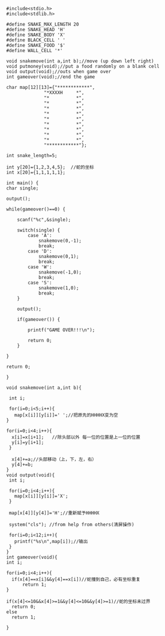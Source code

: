     #include<stdio.h>
    #include<stdlib.h>

    #define SNAKE_MAX_LENGTH 20
    #define SNAKE_HEAD 'H'
    #define SNAKE_BODY 'X'
    #define BLACK_CELL ' '
    #define SNAKE_FOOD '$'
    #define WALL_CELL '*'

    void snakemove(int a,int b);//move (up down left right)  
    void putmoney(void);//put a food randomly on a blank cell
    void output(void);//outs when game over
    int gameover(void);//end the game 

    char map[12][13]={"************",
				  "*XXXXH     *",
				  "*          *",
				  "*          *",
				  "*          *",
				  "*          *",
				  "*          *",
				  "*          *",
				  "*          *",
				  "*          *",
				  "*          *",
				  "************"};

    int snake_length=5;

    int y[20]={1,2,3,4,5};	//蛇的坐标	
    int x[20]={1,1,1,1,1};		

    int main() {
	char single;
	
	output();
	
	while(gameover()==0) {
		
		scanf("%c",&single);
		 
		switch(single) {
			case 'A':
				snakemove(0,-1);
				break;
			case 'D':
				snakemove(0,1);
				break;
			case 'W':
				snakemove(-1,0);
				break;
			case 'S':
				snakemove(1,0);
				break;
		}
		
		output();
		
		if(gameover()) {
			
			printf("GAME OVER!!!\n");
			
			return 0;
		}
		
	}
	
	return 0;
	
    }

    void snakemove(int a,int b){
	
     int i;
   
     for(i=0;i<5;i++){
   	   map[x[i]][y[i]]=' ';//把原先的HHHHX变为空 
    }
   
    for(i=0;i<4;i++){
   	  x[i]=x[i+1];   //除头部以外 每一位的位置是上一位的位置 
	  y[i]=y[i+1]; 
     }
   
	  x[4]+=a;//头部移动（上，下，左，右） 
	  y[4]+=b;
    }
    void output(void){
     int i;
  
     for(i=0;i<4;i++){
   	   map[x[i]][y[i]]='X';
     }
     
     map[x[4]][y[4]]='H';//重新赋予HHHHX 
     
	 system("cls"); //from help from others(清屏操作)
     
	 for(i=0;i<12;i++){
  	   printf("%s\n",map[i]);//输出 
     } 
    }  
    int gameover(void){
	int i;
	
	for(i=0;i<4;i++){
	  if(x[4]==x[i]&&y[4]==x[i])//蛇撞到自己，必有坐标重复 
	  	  return 1;
    }
    
	if(x[4]<=10&&x[4]>=1&&y[4]<=10&&y[4]>=1)//蛇的坐标未过界 
	  return 0;
	else
	  return 1;
	
    }
 